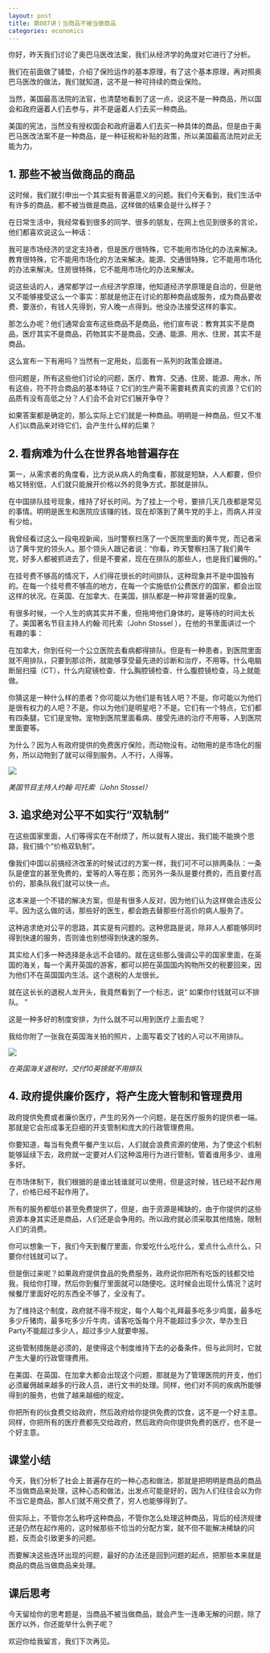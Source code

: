 ```yaml
---
layout: post
title: 第087讲丨当商品不被当做商品
categories: economics
---
```


你好，昨天我们讨论了奥巴马医改法案，我们从经济学的角度对它进行了分析。

我们在前面做了铺垫，介绍了保险运作的基本原理，有了这个基本原理，再对照奥巴马医改的做法，我们就知道，这不是一种可持续的商业保险。

当然，美国最高法院的法官，也清楚地看到了这一点，说这不是一种商品，所以国会和政府逼着人们去参与，并不是逼着人们去买一种商品。

美国的宪法，当然没有授权国会和政府逼着人们去买一种具体的商品，但是由于奥巴马医改法案不是一种商品，是一种征税和补贴的政策，所以美国最高法院对此无能为力。

## 1. 那些不被当做商品的商品

这时候，我们就引申出一个其实挺有普遍意义的问题。我们今天看到，我们生活中有许多的商品，都不被当做是商品，这样做的结果会是什么样子？

在日常生活中，我经常看到很多的同学、很多的朋友，在网上也见到很多的言论，他们都喜欢说这么一种话：

我可是市场经济的坚定支持者，但是医疗很特殊，它不能用市场化的办法来解决。教育很特殊，它不能用市场化的方法来解决。能源、交通很特殊，它不能用市场化的办法来解决。住房很特殊，它不能用市场化的办法来解决。

说这些话的人，通常都学过一点经济学原理，他知道经济学原理是自洽的，但是他又不能够接受这么一个事实：那就是他正在讨论的那种商品或服务，成为商品要收费、要涨价，有钱人先得到，穷人晚一点得到。他没办法接受这样的事实。

那怎么办呢？他们通常会宣布这些商品不是商品，他们宣布说：教育其实不是商品，医疗其实不是商品，药物其实不是商品，交通、能源、用水、住房，其实不是商品。

这么宣布一下有用吗？当然有一定用处，后面有一系列的政策会跟进。

但问题是，所有这些他们讨论的问题，医疗、教育、交通、住房、能源、用水，所有这些，符不符合商品的基本特征？它们的生产需不需要耗费真实的资源？它们的品质有没有高低之分？人们会不会对它们展开争夺？

如果答案都是确定的，那么实际上它们就是一种商品。明明是一种商品，但又不准人们以商品来对待它们，会产生什么样的后果？

## 2. 看病难为什么在世界各地普遍存在

第一，从需求者的角度看，比方说从病人的角度看，那就是短缺，人人都要，但价格又特别低，人们就只能展开价格以外的竞争方式，那就是排队。

在中国排队挂号现象，维持了好长时间。为了挂上一个号，要排几天几夜都是常见的事情。明明是医生和医院应该赚的钱，现在却落到了黄牛党的手上，而病人并没有少给。

我曾经看过这么一段电视新闻，当时警察扫荡了一个医院里面的黄牛党，而记者采访了黄牛党的领头人。那个领头人跟记者说：“你看，昨天警察扫荡了我们黄牛党，好多人都被抓进去了，但是不要紧，现在在排队的那些人，也是我们雇佣的。”

在挂号费不够高的情况下，人们得花很长的时间排队，这种现象并不是中国独有的。在每一个挂号费不够高的地方，在每一个实施低价公费医疗的国家，都会出现这样的状况。在英国、在加拿大、在美国，排队都是一种非常普遍的现象。

有很多时候，一个人生的病其实并不重，但拖垮他们身体的，是等待的时间太长了。美国著名节目主持人约翰·司托索（John Stossel ），在他的书里面讲过一个有趣的事：

在加拿大，你到任何一个公立医院去看病都得排队。但是有一种患者，到医院里面就不用排队，只要到那诊所，就能够享受最先进的诊断和治疗，不用等。什么电脑断层扫描（CT），什么内窥镜检查、什么胸腔镜检查、什么腹腔镜检查，马上就能做。

你猜这是一种什么样的患者？你可能以为他们是有钱人吧？不是。你可能以为他们是很有权力的人吧？不是。你以为他们是明星吧？不是。它们有一个特点，它们都有四条腿，它们是宠物。宠物到医院里面看病、接受先进的治疗不用等，人到医院里面要等。

为什么？因为人有政府提供的免费医疗保险，而动物没有。动物用的是市场化的服务，所以动物到了就可以得到服务。人不行，人得等。

![](/assets/economics/images/2017/07/19/a.png)

*美国节目主持人约翰·司托索（John Stossel）*

## 3. 追求绝对公平不如实行“双轨制”

在这些国家里面，人们等得实在不耐烦了，所以就有人提出，我们能不能换个思路，我们搞个“价格双轨制”。

像我们中国以前搞经济改革的时候试过的方案一样，我们可不可以排两条队：一条队是便宜的甚至免费的，爱等的人等在那；而另外一条队是要付费的，而且要付高价的，那条队我们就可以快一点。

这本来是一个不错的解决方案，但是有很多人反对，因为他们认为这样做会违反公平。因为这么做的话，那些好的医生，都会跑去替那些付高价的病人服务了。

这种追求绝对公平的思路，其实是有问题的。这种思路是说，除非人人都能够同时得到快速的服务，否则谁也别想得到快速的服务。

其实给人们多一种选择是永远不会错的。就在这些那么强调公平的国家里面，在英国的海关，每一个离开英国的游客，都可以把在英国国内购物所交的税要回来，因为他们不在英国国内生活。这个退税的人龙很长。

就在这长长的退税人龙开头，我竟然看到了一个标志，说“ 如果你付钱就可以不排队。 ”

这是一种多好的制度安排，为什么就不可以用到医疗上面去呢？

我给你附了一张我在英国海关拍的照片，上面写着交了钱的人可以不用排队。

![](/assets/economics/images/2017/07/19/b.png)

*在英国海关退税时，交付10英镑就不用排队*

## 4. 政府提供廉价医疗，将产生庞大管制和管理费用

政府提供免费或者廉价医疗，产生的另外一个问题，是在医疗服务的提供者一端。那就是它会形成事无巨细的开支管制和庞大的行政管理费用。

你要知道，每当有免费午餐产生以后，人们就会浪费资源的使用，为了使这个机制能够延续下去，政府就一定要对人们这种滥用行为进行管制，管着谁用多少、谁用多好。

在市场体制下，我们根据的是谁出钱谁就可以使用，但是这时候，钱已经不起作用了，价格已经不起作用了。

所有的服务都低价甚至免费提供了，但是，由于资源是稀缺的，由于你提供的这些资源本身其实还是商品，人们还是会争用的。所以政府就必须采取其他措施，限制人们的消费。

你可以想象一下，我们今天到餐厅里面，你爱吃什么吃什么，爱点什么点什么，只要你付钱就可以了。

但是倒过来呢？如果政府提供食品的免费服务，政府说你把所有吃饭的钱都交给我，我给你打理，然后你到餐厅里面就可以随便吃。这时候会出现什么情况？这时候餐厅里面好吃的东西全不够了，全没有了。

为了维持这个制度，政府就不得不规定，每个人每个礼拜最多吃多少鸡蛋，最多吃多少斤猪肉，最多吃多少斤牛肉，请客吃饭每个月不能超过多少次，举办生日Party不能超过多少人，超过多少人就要申报。

这些管制措施是必须的，是使得这个制度维持下去的必备条件。但与此同时，它就产生大量的行政管理费用。

在美国、在英国、在加拿大都会出现这个问题，那就是为了管理医院的开支，他们必须雇佣越来越多的行政人员，进行文书的处理。同样，他们对不同的疾病所能够得到的服务，也做了越来越细的规定。

你把所有的伙食费交给政府，然后政府给你提供免费的饮食，这不是一个好主意。同样，你把所有的医疗费都先交给政府，然后政府向你提供免费的医疗，也不是一个好主意。

## 课堂小结

今天，我们分析了社会上普遍存在的一种心态和做法，那就是把明明是商品的商品不当做商品来处理，这种心态和做法，出发点可能是好的，因为人们往往会以为你不当它是商品，那人们就不用交费了，穷人也能够得到了。

但实际上，不管你怎么称呼这种商品，不管你怎么处理这种商品，背后的经济规律还是仍然在起作用的，这时候那些不恰当的分配方案，就不但不能解决稀缺的问题，反而会引致更多的问题。

而要解决这些连环出现的问题，最好的办法还是回到问题的起点，把那些本来就是商品的商品当做商品来处理。

## 课后思考

今天留给你的思考题是，当商品不被当做商品，就会产生一连串无解的问题，除了医疗以外，你还能举什么例子呢？

欢迎你给我留言，我们下次再见。